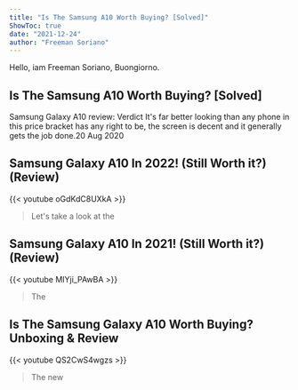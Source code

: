 ```yaml
---
title: "Is The Samsung A10 Worth Buying? [Solved]"
ShowToc: true 
date: "2021-12-24"
author: "Freeman Soriano" 
---
```


Hello, iam Freeman Soriano, Buongiorno.
## Is The Samsung A10 Worth Buying? [Solved]
Samsung Galaxy A10 review: Verdict It's far better looking than any phone in this price bracket has any right to be, the screen is decent and it generally gets the job done.20 Aug 2020

## Samsung Galaxy A10 In 2022! (Still Worth it?) (Review)
{{< youtube oGdKdC8UXkA >}}
>Let's take a look at the 

## Samsung Galaxy A10 In 2021! (Still Worth it?) (Review)
{{< youtube MIYji_PAwBA >}}
>The 

## Is The Samsung Galaxy A10 Worth Buying? Unboxing & Review
{{< youtube QS2CwS4wgzs >}}
>The new 

